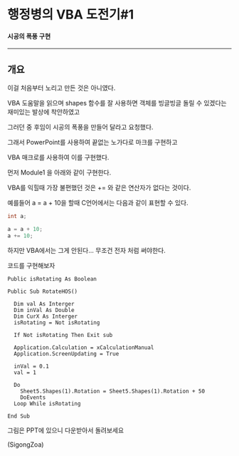 # 행정병의 VBA 도전기#1
#### 시공의 폭풍 구현

---
## 개요

이걸 처음부터 노리고 만든 것은 아니였다.

VBA 도움말을 읽으며 shapes 함수를 잘 사용하면 객체를 빙글빙글 돌릴 수 있겠다는 재미있는 발상에 착안하였고

그러던 중 후임이 시공의 폭풍을 만들어 달라고 요청했다.

그래서 PowerPoint를 사용하여 끝없는 노가다로 마크를 구현하고

VBA 매크로를 사용하여 이를 구현했다.

먼저 Module1 을 아래와 같이 구현한다.

VBA를 익힐때 가장 불편했던 것은 += 와 같은 연산자가 없다는 것이다.

예를들어 a = a + 10을 할때 C언어에서는 다음과 같이 표현할 수 있다.

```c
int a;

a = a + 10;
a += 10;
```

하지만 VBA에서는 그게 안된다... 무조건 전자 처럼 써야한다.

코드를 구현해보자

```vba
Public isRotating As Boolean

Public Sub RotateHOS()

  Dim val As Interger
  Dim inVal As Double
  Dim CurX As Interger
  isRotating = Not isRotating

  If Not isRotating Then Exit sub

  Application.Calculation = xCalculationManual
  Application.ScreenUpdating = True

  inVal = 0.1
  val = 1

  Do
    Sheet5.Shapes(1).Rotation = Sheet5.Shapes(1).Rotation + 50
    DoEvents
  Loop While isRotating

End Sub
```
그림은 PPT에 있으니 다운받아서 돌려보세요

(SigongZoa)
